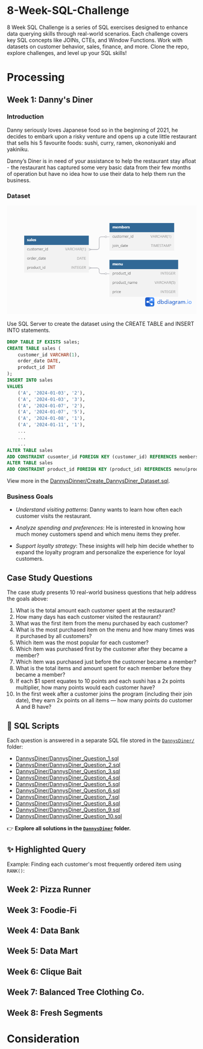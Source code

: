 # 8-Week-SQL-Challenge
8 Week SQL Challenge is a series of SQL exercises designed to enhance data querying skills through real-world scenarios. Each challenge covers key SQL concepts like JOINs, CTEs, and Window Functions. Work with datasets on customer behavior, sales, finance, and more. Clone the repo, explore challenges, and level up your SQL skills!
# Processing
## Week 1: Danny's Diner
### Introduction
Danny seriously loves Japanese food so in the beginning of 2021, he decides to embark upon a risky venture and opens up a cute little restaurant that sells his 5 favourite foods: sushi, curry, ramen, okononiyaki and yakiniku.

Danny’s Diner is in need of your assistance to help the restaurant stay afloat - the restaurant has captured some very basic data from their few months of operation but have no idea how to use their data to help them run the business.
### Dataset
![Danny's Diner.png](https://github.com/khangtran85/8-Week-SQL-Challenge/blob/main/DannysDinner/Danny's%20Diner.png)

Use SQL Server to create the dataset using the CREATE TABLE and INSERT INTO statements.
``` SQL
DROP TABLE IF EXISTS sales;
CREATE TABLE sales (
	customer_id VARCHAR(1),
	order_date DATE,
	product_id INT
);
INSERT INTO sales
VALUES
	('A', '2024-01-03', '2'),
	('A', '2024-01-03', '3'),
	('A', '2024-01-07', '2'),
	('A', '2024-01-07', '5'),
	('A', '2024-01-08', '1'),
	('A', '2024-01-11', '1'),
	...
	...
	...
ALTER TABLE sales
ADD CONSTRAINT cusomter_id FOREIGN KEY (customer_id) REFERENCES members(customer_id);
ALTER TABLE sales
ADD CONSTRAINT product_id FOREIGN KEY (product_id) REFERENCES menu(product_id);
```
View more in the [DannysDinner/Create_DannysDiner_Dataset.sql](DannysDiner/Create_DannysDiner_Dataset.sql).
### Business Goals
- *Understand visiting patterns*: Danny wants to learn how often each customer visits the restaurant.

- *Analyze spending and preferences*: He is interested in knowing how much money customers spend and which menu items they prefer.

- *Support loyalty strategy*: These insights will help him decide whether to expand the loyalty program and personalize the experience for loyal customers.

## Case Study Questions
The case study presents 10 real-world business questions that help address the goals above:

1. What is the total amount each customer spent at the restaurant?  
2. How many days has each customer visited the restaurant?  
3. What was the first item from the menu purchased by each customer?  
4. What is the most purchased item on the menu and how many times was it purchased by all customers?  
5. Which item was the most popular for each customer?  
6. Which item was purchased first by the customer after they became a member?  
7. Which item was purchased just before the customer became a member?  
8. What is the total items and amount spent for each member before they became a member?  
9. If each $1 spent equates to 10 points and each sushi has a 2x points multiplier, how many points would each customer have?  
10. In the first week after a customer joins the program (including their join date), they earn 2x points on all items — how many points do customer A and B have?

## 📂 SQL Scripts

Each question is answered in a separate SQL file stored in the [`DannysDiner/`](DannysDiner/) folder:

- [DannysDiner/DannysDiner_Question_1.sql](DannysDinner/DannysDiner_Question_1.sql)
- [DannysDiner/DannysDiner_Question_2.sql](DannysDiner/DannysDiner_Question_2.sql)
- [DannysDiner/DannysDiner_Question_3.sql](DannysDiner/DannysDiner_Question_3.sql)
- [DannysDiner/DannysDiner_Question_4.sql](DannysDiner/DannysDiner_Question_4.sql)
- [DannysDiner/DannysDiner_Question_5.sql](DannysDiner/DannysDiner_Question_5.sql)
- [DannysDiner/DannysDiner_Question_6.sql](DannysDiner/DannysDiner_Question_6.sql)
- [DannysDiner/DannysDiner_Question_7.sql](DannysDiner/DannysDiner_Question_7.sql)
- [DannysDiner/DannysDiner_Question_8.sql](DannysDiner/DannysDiner_Question_8.sql)
- [DannysDiner/DannysDiner_Question_9.sql](DannysDiner/DannysDiner_Question_9.sql)
- [DannysDiner/DannysDiner_Question_10.sql](DannysDiner/DannysDiner_Question_10.sql)

👉 **Explore all solutions in the [`DannysDiner`](DannysDiner/) folder.**

## ✨ Highlighted Query

Example: Finding each customer's most frequently ordered item using `RANK()`:
## Week 2: Pizza Runner
## Week 3: Foodie-Fi
## Week 4: Data Bank
## Week 5: Data Mart
## Week 6: Clique Bait
## Week 7: Balanced Tree Clothing Co.
## Week 8: Fresh Segments
# Consideration
